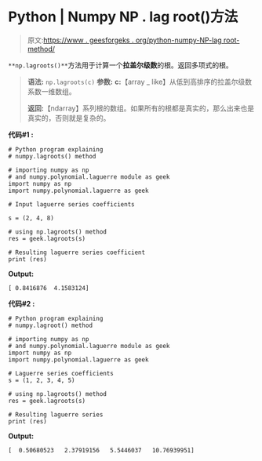 # Python | Numpy NP . lag root()方法

> 原文:[https://www . geesforgeks . org/python-numpy-NP-lag root-method/](https://www.geeksforgeeks.org/python-numpy-np-lagroots-method/)

`**np.lagroots()**`方法用于计算一个**拉盖尔级数**的根。返回多项式的根。

> **语法:** `np.lagroots(c)`
> **参数:**
> **c:**【array _ like】从低到高排序的拉盖尔级数系数一维数组。
> 
> **返回:**【ndarray】系列根的数组。如果所有的根都是真实的，那么出来也是真实的，否则就是复杂的。

**代码#1 :**

```
# Python program explaining
# numpy.lagroots() method 

# importing numpy as np  
# and numpy.polynomial.laguerre module as geek 
import numpy as np 
import numpy.polynomial.laguerre as geek

# Input laguerre series coefficients

s = (2, 4, 8) 

# using np.lagroots() method 
res = geek.lagroots(s) 

# Resulting laguerre series coefficient
print (res) 
```

**Output:**

```
[ 0.8416876  4.1583124]

```

**代码#2 :**

```
# Python program explaining
# numpy.lagroot() method 

# importing numpy as np  
# and numpy.polynomial.laguerre module as geek 
import numpy as np 
import numpy.polynomial.laguerre as geek

# Laguerre series coefficients
s = (1, 2, 3, 4, 5) 

# using np.lagroots() method 
res = geek.lagroots(s) 

# Resulting laguerre series
print (res) 
```

**Output:**

```
[  0.50680523   2.37919156   5.5446037   10.76939951]

```